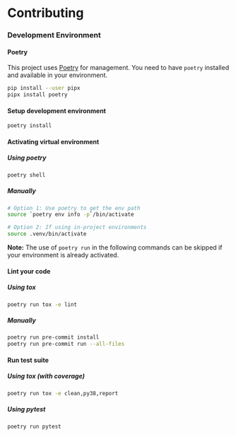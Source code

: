 # Contributing

### Development Environment
#### Poetry
This project uses [Poetry](https://python-poetry.org/docs/) for management. You need to have `poetry` installed and 
available in your environment.

```sh
pip install --user pipx
pipx install poetry
```

#### Setup development environment
```sh
poetry install
```

#### Activating virtual environment

##### Using poetry
```sh
poetry shell
```

##### Manually

```sh
# Option 1: Use poetry to get the env path
source `poetry env info -p`/bin/activate

# Option 2: If using in-project environments
source .venv/bin/activate
```

**Note:** The use of `poetry run` in the following commands can be skipped if your environment is  already activated.

#### Lint your code

##### Using tox
```sh
poetry run tox -e lint
```

##### Manually
```sh
poetry run pre-commit install
poetry run pre-commit run --all-files
```

#### Run test suite

##### Using tox (with coverage)
```sh
poetry run tox -e clean,py38,report
```

##### Using pytest
```sh
poetry run pytest
```
